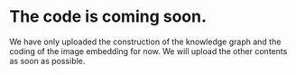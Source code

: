 # The code is coming soon.
We have only uploaded the construction of the knowledge graph and the coding of the image embedding for now. We will upload the other contents as soon as possible.
